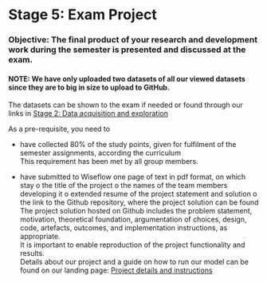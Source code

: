 # Stage 5: Exam Project  

### Objective: The final product of your research and development work during the semester is presented and discussed at the exam.  

#### NOTE: We have only uploaded two datasets of all our viewed datasets since they are to big in size to upload to GitHub.  
The datasets can be shown to the exam if needed or found through our links in [Stage 2: Data acquisition and exploration](https://github.com/Jean-Poul/Data-Science-Exam-Project/blob/main/README-STAGE2.md)  

As a pre-requisite, you need to 
- have collected 80% of the study points, given for fulfilment of the semester assignments, 
according the curriculum  
This requirement has been met by all group members.  

- have submitted to Wiseflow one page of text in pdf format, on which stay
o the title of the project
o the names of the team members developing it
o extended resume of the project statement and solution
o the link to the Github repository, where the project solution can be found
The project solution hosted on Github includes the problem statement, motivation, theoretical 
foundation, argumentation of choices, design, code, artefacts, outcomes, and implementation 
instructions, as appropriate.  
It is important to enable reproduction of the project functionality and results.  
Details about our project and a guide on how to run our model can be found on our landing page: [Project details and instructions](https://github.com/Jean-Poul/Data-Science-Exam-Project/blob/main/README.md)  